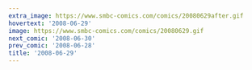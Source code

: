 ```yaml
---
extra_image: https://www.smbc-comics.com/comics/20080629after.gif
hovertext: '2008-06-29'
image: https://www.smbc-comics.com/comics/20080629.gif
next_comic: '2008-06-30'
prev_comic: '2008-06-28'
title: '2008-06-29'
---
```


